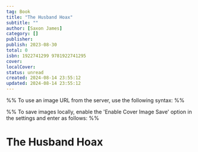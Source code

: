 ```yaml
---
tag: Book
title: "The Husband Hoax"
subtitle: ""
author: [Saxon James]
category: []
publisher: 
publish: 2023-08-30
total: 0
isbn: 1922741299 9781922741295
cover: 
localCover: 
status: unread
created: 2024-08-14 23:55:12
updated: 2024-08-14 23:55:12
---
```


%% To use an image URL from the server, use the following syntax: %%


%% To save images locally, enable the 'Enable Cover Image Save' option in the settings and enter as follows: %%


# The Husband Hoax